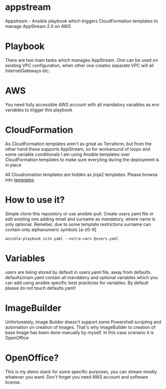 # appstream
Appstream - Ansible playbook which triggers CloudFormation templates to manage AppStream 2.0 on AWS

# Playbook
There are two main tasks which manages AppStream. One can be used on existing VPC configuration, when other one creates separate VPC will all InternetGateways etc. 

# AWS
You need fully accessible AWS account with all mandatory variables as env variables to trigger this playbook

# CloudFormation
As CloudFormation templates aren't as great as Terraform, but from the other hand these supports AppStream, so for workaround of loops and some variable conditionals I am using Ansible templates over CloudFormation templates to make sure everyting during the deployemnt is in place

All Cloudromation templates are hidden as jinja2 templates. Please browse into [templates](./roles/appstream/templates/appstream.yaml.j2)

# How to use it?
Simple clone this repository or use ansible-pull. Create users.yaml file or edit existing one adding email and surname as mandatory, where name is only optional. Remeber, due to some template restrictions surname can contain only alphanumeric symbols [a-z0-9]

```ansible-playbook site.yaml --extra-vars @users.yaml```

# Variables
users are being stored by default in users.yaml file, away from defaults. defaults/main.yaml contain all mandatory and optional variables which you can add using ansible specific best practicies for variables. By default please do not touch defaults.yaml!

# ImageBuilder
Unfortunately, Image Builder doesn't support some Powershell scripting and automation on creation of Images. That's why ImageBuilder to creation of base Image has been done manually by myself. In this case scenario it is OpenOffice

# OpenOffice?
This is my demo stack for some specific purposes, you can stream mostly whatever you want. Don't forget you need AWS account and software license.

